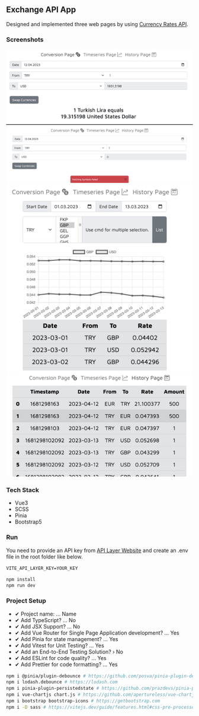 ## Exchange API App

Designed and implemented three web pages by using [Currency Rates API](https://apilayer.com/marketplace/exchangerates_data-api).

### Screenshots

![conversion page 1](screenshots/ss5.png)
![conversion page 2](screenshots/ss6.png)
![timeseries page 1](screenshots/ss7.png)
![history page 1](screenshots/ss8.png)

### Tech Stack

- Vue3
- SCSS
- Pinia
- Bootstrap5

### Run

You need to provide an API key from [API Layer Website](https://apilayer.com) and create an .env file in the root folder like below.

```env
VITE_API_LAYER_KEY=YOUR_KEY
```

```bash
npm install
npm run dev
```

### Project Setup

- ✔ Project name: … Name
- ✔ Add TypeScript? … No
- ✔ Add JSX Support? … No
- ✔ Add Vue Router for Single Page Application development? … Yes
- ✔ Add Pinia for state management? … Yes
- ✔ Add Vitest for Unit Testing? … Yes
- ✔ Add an End-to-End Testing Solution? › No
- ✔ Add ESLint for code quality? … Yes
- ✔ Add Prettier for code formatting? … Yes

```bash
npm i @pinia/plugin-debounce # https://github.com/posva/pinia-plugin-debounce
npm i lodash.debounce # https://lodash.com
npm i pinia-plugin-persistedstate # https://github.com/prazdevs/pinia-plugin-persistedstate
npm i vue-chartjs chart.js # https://github.com/apertureless/vue-chartjs
npm i bootstrap bootstrap-icons # https://getbootstrap.com
npm i -D sass # https://vitejs.dev/guide/features.html#css-pre-processors
```
